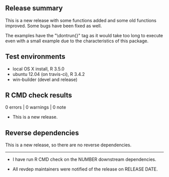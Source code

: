 ## Release summary
This is a new release with some functions added and some old functions improved.
Some bugs have been fixed as well.

The examples have the "\dontrun{}" tag as it would take too long to execute even with a small example due to the characteristics of this package.

## Test environments
* local OS X install, R 3.5.0
* ubuntu 12.04 (on travis-ci), R 3.4.2
* win-builder (devel and release)

## R CMD check results

0 errors | 0 warnings | 0 note

* This is a new release.

## Reverse dependencies

This is a new release, so there are no reverse dependencies.

---

* I have run R CMD check on the NUMBER downstream dependencies.

* All revdep maintainers were notified of the release on RELEASE DATE.
